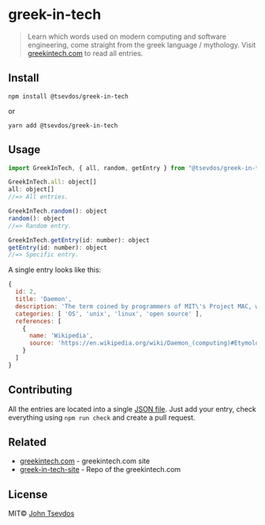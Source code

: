 # greek-in-tech

> Learn which words used on modern computing and software engineering, come straight from the greek language / mythology. Visit [greekintech.com](http://greekintech.com) to read all entries.

## Install

```shell
npm install @tsevdos/greek-in-tech
```

or

```shell
yarn add @tsevdos/greek-in-tech
```

## Usage

```js
import GreekInTech, { all, random, getEntry } from "@tsevdos/greek-in-tech";

GreekInTech.all: object[]
all: object[]
//=> All entries.

GreekInTech.random(): object
random(): object
//=> Random entry.

GreekInTech.getEntry(id: number): object
getEntry(id: number): object
//=> Specific entry.
```

A single entry looks like this:

```js
{
  id: 2,
  title: 'Daemon',
  description: 'The term coined by programmers of MIT\'s Project MAC, was inspired by the physicist James Clerk Maxwell\'s demon. It originated as an imaginary being from a thought experiment that constantly works in the background sorting molecules. In Greek mythology, a daemon is a supernatural being working in the background, with no particular bias towards good or evil. The daemon concept was subsequently adopted by Unix systems, however, BSD and some of its derivatives have used a Christian interpretation of the mythological deamon as their mascot rather than a Greek daemon.',
  categories: [ 'OS', 'unix', 'linux', 'open source' ],
  references: [
    {
      name: 'Wikipedia',
      source: 'https://en.wikipedia.org/wiki/Daemon_(computing)#Etymology'
    }
  ]
}
```

## Contributing

All the entries are located into a single [JSON file](data/entries.json). Just add your entry, check everything using `npm run check` and create a pull request.

## Related

- [greekintech.com](http://greekintech.com) - greekintech.com site
- [greek-in-tech-site](https://github.com/tsevdos/greek-in-tech-site/) - Repo of the greekintech.com

## License

MIT© [John Tsevdos](http://tsevdos.me)
